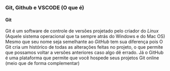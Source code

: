 ### Git, Github e VSCODE (O que é)

#### Git
Git é um software de controle de versões projetado pelo criador do *Linux* (Aquele sistema operacional que ta sempre atrás do Windows e do Mac OS)
Mesmo que seu nome seja semelhante ao *GitHub* tem sua diferença pois O Git cria um histórico de todas as alterações feitas no projeto, o que permite que possamos voltar a versões anteriores caso algo dê errado. Já o GitHub é uma plataforma que permite que você hospede seus projetos Git online (meio que de forma complementar)
